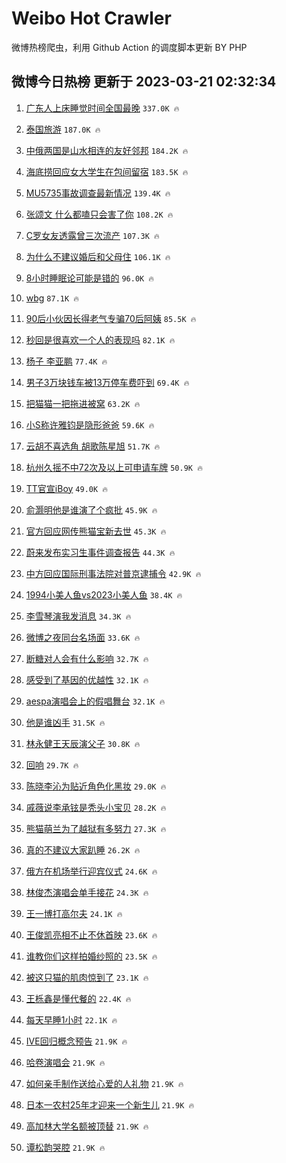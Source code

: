 # Weibo Hot Crawler 



微博热榜爬虫，利用 Github Action 的调度脚本更新 BY PHP 


## 微博今日热榜 更新于 2023-03-21 02:32:34 
1. [广东人上床睡觉时间全国最晚](https://s.weibo.com/weibo?q=%23%E5%B9%BF%E4%B8%9C%E4%BA%BA%E4%B8%8A%E5%BA%8A%E7%9D%A1%E8%A7%89%E6%97%B6%E9%97%B4%E5%85%A8%E5%9B%BD%E6%9C%80%E6%99%9A%23&t=31&band_rank=1&Refer=top) `337.0K 🔥` 

1. [泰国旅游](https://s.weibo.com/weibo?q=%E6%B3%B0%E5%9B%BD%E6%97%85%E6%B8%B8&t=31&band_rank=2&Refer=top) `187.0K 🔥` 

1. [中俄两国是山水相连的友好邻邦](https://s.weibo.com/weibo?q=%23%E4%B8%AD%E4%BF%84%E4%B8%A4%E5%9B%BD%E6%98%AF%E5%B1%B1%E6%B0%B4%E7%9B%B8%E8%BF%9E%E7%9A%84%E5%8F%8B%E5%A5%BD%E9%82%BB%E9%82%A6%23&t=31&band_rank=3&Refer=top) `184.2K 🔥` 

1. [海底捞回应女大学生在包间留宿](https://s.weibo.com/weibo?q=%23%E6%B5%B7%E5%BA%95%E6%8D%9E%E5%9B%9E%E5%BA%94%E5%A5%B3%E5%A4%A7%E5%AD%A6%E7%94%9F%E5%9C%A8%E5%8C%85%E9%97%B4%E7%95%99%E5%AE%BF%23&t=31&band_rank=4&Refer=top) `183.5K 🔥` 

1. [MU5735事故调查最新情况](https://s.weibo.com/weibo?q=%23MU5735%E4%BA%8B%E6%95%85%E8%B0%83%E6%9F%A5%E6%9C%80%E6%96%B0%E6%83%85%E5%86%B5%23&t=31&band_rank=5&Refer=top) `139.4K 🔥` 

1. [张颂文 什么都嗑只会害了你](https://s.weibo.com/weibo?q=%E5%BC%A0%E9%A2%82%E6%96%87%20%E4%BB%80%E4%B9%88%E9%83%BD%E5%97%91%E5%8F%AA%E4%BC%9A%E5%AE%B3%E4%BA%86%E4%BD%A0&t=31&band_rank=6&Refer=top) `108.2K 🔥` 

1. [C罗女友透露曾三次流产](https://s.weibo.com/weibo?q=%23C%E7%BD%97%E5%A5%B3%E5%8F%8B%E9%80%8F%E9%9C%B2%E6%9B%BE%E4%B8%89%E6%AC%A1%E6%B5%81%E4%BA%A7%23&t=31&band_rank=7&Refer=top) `107.3K 🔥` 

1. [为什么不建议婚后和父母住](https://s.weibo.com/weibo?q=%23%E4%B8%BA%E4%BB%80%E4%B9%88%E4%B8%8D%E5%BB%BA%E8%AE%AE%E5%A9%9A%E5%90%8E%E5%92%8C%E7%88%B6%E6%AF%8D%E4%BD%8F%23&t=31&band_rank=8&Refer=top) `106.1K 🔥` 

1. [8小时睡眠论可能是错的](https://s.weibo.com/weibo?q=%238%E5%B0%8F%E6%97%B6%E7%9D%A1%E7%9C%A0%E8%AE%BA%E5%8F%AF%E8%83%BD%E6%98%AF%E9%94%99%E7%9A%84%23&t=31&band_rank=9&Refer=top) `96.0K 🔥` 

1. [wbg](https://s.weibo.com/weibo?q=wbg&t=31&band_rank=10&Refer=top) `87.1K 🔥` 

1. [90后小伙因长得老气专骗70后阿姨](https://s.weibo.com/weibo?q=%2390%E5%90%8E%E5%B0%8F%E4%BC%99%E5%9B%A0%E9%95%BF%E5%BE%97%E8%80%81%E6%B0%94%E4%B8%93%E9%AA%9770%E5%90%8E%E9%98%BF%E5%A7%A8%23&t=31&band_rank=11&Refer=top) `85.5K 🔥` 

1. [秒回是很喜欢一个人的表现吗](https://s.weibo.com/weibo?q=%23%E7%A7%92%E5%9B%9E%E6%98%AF%E5%BE%88%E5%96%9C%E6%AC%A2%E4%B8%80%E4%B8%AA%E4%BA%BA%E7%9A%84%E8%A1%A8%E7%8E%B0%E5%90%97%23&t=31&band_rank=12&Refer=top) `82.1K 🔥` 

1. [杨子 李亚鹏](https://s.weibo.com/weibo?q=%E6%9D%A8%E5%AD%90%20%E6%9D%8E%E4%BA%9A%E9%B9%8F&t=31&band_rank=13&Refer=top) `77.4K 🔥` 

1. [男子3万块钱车被13万停车费吓到](https://s.weibo.com/weibo?q=%23%E7%94%B7%E5%AD%903%E4%B8%87%E5%9D%97%E9%92%B1%E8%BD%A6%E8%A2%AB13%E4%B8%87%E5%81%9C%E8%BD%A6%E8%B4%B9%E5%90%93%E5%88%B0%23&t=31&band_rank=14&Refer=top) `69.4K 🔥` 

1. [把猫猫一把拖进被窝](https://s.weibo.com/weibo?q=%23%E6%8A%8A%E7%8C%AB%E7%8C%AB%E4%B8%80%E6%8A%8A%E6%8B%96%E8%BF%9B%E8%A2%AB%E7%AA%9D%23&t=31&band_rank=15&Refer=top) `63.2K 🔥` 

1. [小S称许雅钧是隐形爸爸](https://s.weibo.com/weibo?q=%23%E5%B0%8FS%E7%A7%B0%E8%AE%B8%E9%9B%85%E9%92%A7%E6%98%AF%E9%9A%90%E5%BD%A2%E7%88%B8%E7%88%B8%23&t=31&band_rank=16&Refer=top) `59.6K 🔥` 

1. [云胡不喜选角 胡歌陈星旭](https://s.weibo.com/weibo?q=%E4%BA%91%E8%83%A1%E4%B8%8D%E5%96%9C%E9%80%89%E8%A7%92%20%E8%83%A1%E6%AD%8C%E9%99%88%E6%98%9F%E6%97%AD&t=31&band_rank=17&Refer=top) `51.7K 🔥` 

1. [杭州久摇不中72次及以上可申请车牌](https://s.weibo.com/weibo?q=%23%E6%9D%AD%E5%B7%9E%E4%B9%85%E6%91%87%E4%B8%8D%E4%B8%AD72%E6%AC%A1%E5%8F%8A%E4%BB%A5%E4%B8%8A%E5%8F%AF%E7%94%B3%E8%AF%B7%E8%BD%A6%E7%89%8C%23&t=31&band_rank=18&Refer=top) `50.9K 🔥` 

1. [TT官宣iBoy](https://s.weibo.com/weibo?q=%23TT%E5%AE%98%E5%AE%A3iBoy%23&t=31&band_rank=19&Refer=top) `49.0K 🔥` 

1. [俞灏明他是谁演了个疯批](https://s.weibo.com/weibo?q=%23%E4%BF%9E%E7%81%8F%E6%98%8E%E4%BB%96%E6%98%AF%E8%B0%81%E6%BC%94%E4%BA%86%E4%B8%AA%E7%96%AF%E6%89%B9%23&t=31&band_rank=20&Refer=top) `45.9K 🔥` 

1. [官方回应网传熊猫宝新去世](https://s.weibo.com/weibo?q=%23%E5%AE%98%E6%96%B9%E5%9B%9E%E5%BA%94%E7%BD%91%E4%BC%A0%E7%86%8A%E7%8C%AB%E5%AE%9D%E6%96%B0%E5%8E%BB%E4%B8%96%23&t=31&band_rank=21&Refer=top) `45.3K 🔥` 

1. [蔚来发布实习生事件调查报告](https://s.weibo.com/weibo?q=%23%E8%94%9A%E6%9D%A5%E5%8F%91%E5%B8%83%E5%AE%9E%E4%B9%A0%E7%94%9F%E4%BA%8B%E4%BB%B6%E8%B0%83%E6%9F%A5%E6%8A%A5%E5%91%8A%23&t=31&band_rank=22&Refer=top) `44.3K 🔥` 

1. [中方回应国际刑事法院对普京逮捕令](https://s.weibo.com/weibo?q=%23%E4%B8%AD%E6%96%B9%E5%9B%9E%E5%BA%94%E5%9B%BD%E9%99%85%E5%88%91%E4%BA%8B%E6%B3%95%E9%99%A2%E5%AF%B9%E6%99%AE%E4%BA%AC%E9%80%AE%E6%8D%95%E4%BB%A4%23&t=31&band_rank=23&Refer=top) `42.9K 🔥` 

1. [1994小美人鱼vs2023小美人鱼](https://s.weibo.com/weibo?q=%231994%E5%B0%8F%E7%BE%8E%E4%BA%BA%E9%B1%BCvs2023%E5%B0%8F%E7%BE%8E%E4%BA%BA%E9%B1%BC%23&t=31&band_rank=24&Refer=top) `38.4K 🔥` 

1. [李雪琴演我发消息](https://s.weibo.com/weibo?q=%23%E6%9D%8E%E9%9B%AA%E7%90%B4%E6%BC%94%E6%88%91%E5%8F%91%E6%B6%88%E6%81%AF%23&t=31&band_rank=25&Refer=top) `34.3K 🔥` 

1. [微博之夜同台名场面](https://s.weibo.com/weibo?q=%23%E5%BE%AE%E5%8D%9A%E4%B9%8B%E5%A4%9C%E5%90%8C%E5%8F%B0%E5%90%8D%E5%9C%BA%E9%9D%A2%23&t=31&band_rank=26&Refer=top) `33.6K 🔥` 

1. [断糖对人会有什么影响](https://s.weibo.com/weibo?q=%23%E6%96%AD%E7%B3%96%E5%AF%B9%E4%BA%BA%E4%BC%9A%E6%9C%89%E4%BB%80%E4%B9%88%E5%BD%B1%E5%93%8D%23&t=31&band_rank=27&Refer=top) `32.7K 🔥` 

1. [感受到了基因的优越性](https://s.weibo.com/weibo?q=%23%E6%84%9F%E5%8F%97%E5%88%B0%E4%BA%86%E5%9F%BA%E5%9B%A0%E7%9A%84%E4%BC%98%E8%B6%8A%E6%80%A7%23&t=31&band_rank=28&Refer=top) `32.1K 🔥` 

1. [aespa演唱会上的假唱舞台](https://s.weibo.com/weibo?q=%23aespa%E6%BC%94%E5%94%B1%E4%BC%9A%E4%B8%8A%E7%9A%84%E5%81%87%E5%94%B1%E8%88%9E%E5%8F%B0%23&t=31&band_rank=29&Refer=top) `32.1K 🔥` 

1. [他是谁凶手](https://s.weibo.com/weibo?q=%23%E4%BB%96%E6%98%AF%E8%B0%81%E5%87%B6%E6%89%8B%23&t=31&band_rank=30&Refer=top) `31.5K 🔥` 

1. [林永健王天辰演父子](https://s.weibo.com/weibo?q=%23%E6%9E%97%E6%B0%B8%E5%81%A5%E7%8E%8B%E5%A4%A9%E8%BE%B0%E6%BC%94%E7%88%B6%E5%AD%90%23&t=31&band_rank=31&Refer=top) `30.8K 🔥` 

1. [回响](https://s.weibo.com/weibo?q=%E5%9B%9E%E5%93%8D&t=31&band_rank=32&Refer=top) `29.7K 🔥` 

1. [陈晓李沁为贴近角色化黑妆](https://s.weibo.com/weibo?q=%23%E9%99%88%E6%99%93%E6%9D%8E%E6%B2%81%E4%B8%BA%E8%B4%B4%E8%BF%91%E8%A7%92%E8%89%B2%E5%8C%96%E9%BB%91%E5%A6%86%23&t=31&band_rank=33&Refer=top) `29.0K 🔥` 

1. [戚薇说李承铉是秃头小宝贝](https://s.weibo.com/weibo?q=%23%E6%88%9A%E8%96%87%E8%AF%B4%E6%9D%8E%E6%89%BF%E9%93%89%E6%98%AF%E7%A7%83%E5%A4%B4%E5%B0%8F%E5%AE%9D%E8%B4%9D%23&t=31&band_rank=34&Refer=top) `28.2K 🔥` 

1. [熊猫萌兰为了越狱有多努力](https://s.weibo.com/weibo?q=%23%E7%86%8A%E7%8C%AB%E8%90%8C%E5%85%B0%E4%B8%BA%E4%BA%86%E8%B6%8A%E7%8B%B1%E6%9C%89%E5%A4%9A%E5%8A%AA%E5%8A%9B%23&t=31&band_rank=35&Refer=top) `27.3K 🔥` 

1. [真的不建议大家趴睡](https://s.weibo.com/weibo?q=%23%E7%9C%9F%E7%9A%84%E4%B8%8D%E5%BB%BA%E8%AE%AE%E5%A4%A7%E5%AE%B6%E8%B6%B4%E7%9D%A1%23&t=31&band_rank=36&Refer=top) `26.2K 🔥` 

1. [俄方在机场举行迎宾仪式](https://s.weibo.com/weibo?q=%23%E4%BF%84%E6%96%B9%E5%9C%A8%E6%9C%BA%E5%9C%BA%E4%B8%BE%E8%A1%8C%E8%BF%8E%E5%AE%BE%E4%BB%AA%E5%BC%8F%23&t=31&band_rank=37&Refer=top) `24.6K 🔥` 

1. [林俊杰演唱会单手接花](https://s.weibo.com/weibo?q=%23%E6%9E%97%E4%BF%8A%E6%9D%B0%E6%BC%94%E5%94%B1%E4%BC%9A%E5%8D%95%E6%89%8B%E6%8E%A5%E8%8A%B1%23&t=31&band_rank=38&Refer=top) `24.3K 🔥` 

1. [王一博打高尔夫](https://s.weibo.com/weibo?q=%E7%8E%8B%E4%B8%80%E5%8D%9A%E6%89%93%E9%AB%98%E5%B0%94%E5%A4%AB&t=31&band_rank=39&Refer=top) `24.1K 🔥` 

1. [王俊凯亮相不止不休首映](https://s.weibo.com/weibo?q=%23%E7%8E%8B%E4%BF%8A%E5%87%AF%E4%BA%AE%E7%9B%B8%E4%B8%8D%E6%AD%A2%E4%B8%8D%E4%BC%91%E9%A6%96%E6%98%A0%23&t=31&band_rank=40&Refer=top) `23.6K 🔥` 

1. [谁教你们这样拍婚纱照的](https://s.weibo.com/weibo?q=%23%E8%B0%81%E6%95%99%E4%BD%A0%E4%BB%AC%E8%BF%99%E6%A0%B7%E6%8B%8D%E5%A9%9A%E7%BA%B1%E7%85%A7%E7%9A%84%23&t=31&band_rank=41&Refer=top) `23.5K 🔥` 

1. [被这只猫的肌肉惊到了](https://s.weibo.com/weibo?q=%23%E8%A2%AB%E8%BF%99%E5%8F%AA%E7%8C%AB%E7%9A%84%E8%82%8C%E8%82%89%E6%83%8A%E5%88%B0%E4%BA%86%23&t=31&band_rank=42&Refer=top) `23.1K 🔥` 

1. [王栎鑫是懂代餐的](https://s.weibo.com/weibo?q=%23%E7%8E%8B%E6%A0%8E%E9%91%AB%E6%98%AF%E6%87%82%E4%BB%A3%E9%A4%90%E7%9A%84%23&t=31&band_rank=43&Refer=top) `22.4K 🔥` 

1. [每天早睡1小时](https://s.weibo.com/weibo?q=%23%E6%AF%8F%E5%A4%A9%E6%97%A9%E7%9D%A11%E5%B0%8F%E6%97%B6%23&t=31&band_rank=44&Refer=top) `22.1K 🔥` 

1. [IVE回归概念预告](https://s.weibo.com/weibo?q=%23IVE%E5%9B%9E%E5%BD%92%E6%A6%82%E5%BF%B5%E9%A2%84%E5%91%8A%23&t=31&band_rank=45&Refer=top) `21.9K 🔥` 

1. [哈卷演唱会](https://s.weibo.com/weibo?q=%E5%93%88%E5%8D%B7%E6%BC%94%E5%94%B1%E4%BC%9A&t=31&band_rank=46&Refer=top) `21.9K 🔥` 

1. [如何亲手制作送给心爱的人礼物](https://s.weibo.com/weibo?q=%E5%A6%82%E4%BD%95%E4%BA%B2%E6%89%8B%E5%88%B6%E4%BD%9C%E9%80%81%E7%BB%99%E5%BF%83%E7%88%B1%E7%9A%84%E4%BA%BA%E7%A4%BC%E7%89%A9&t=31&band_rank=47&Refer=top) `21.9K 🔥` 

1. [日本一农村25年才迎来一个新生儿](https://s.weibo.com/weibo?q=%23%E6%97%A5%E6%9C%AC%E4%B8%80%E5%86%9C%E6%9D%9125%E5%B9%B4%E6%89%8D%E8%BF%8E%E6%9D%A5%E4%B8%80%E4%B8%AA%E6%96%B0%E7%94%9F%E5%84%BF%23&t=31&band_rank=48&Refer=top) `21.9K 🔥` 

1. [高加林大学名额被顶替](https://s.weibo.com/weibo?q=%23%E9%AB%98%E5%8A%A0%E6%9E%97%E5%A4%A7%E5%AD%A6%E5%90%8D%E9%A2%9D%E8%A2%AB%E9%A1%B6%E6%9B%BF%23&t=31&band_rank=49&Refer=top) `21.9K 🔥` 

1. [谭松韵哭腔](https://s.weibo.com/weibo?q=%23%E8%B0%AD%E6%9D%BE%E9%9F%B5%E5%93%AD%E8%85%94%23&t=31&band_rank=50&Refer=top) `21.9K 🔥` 

